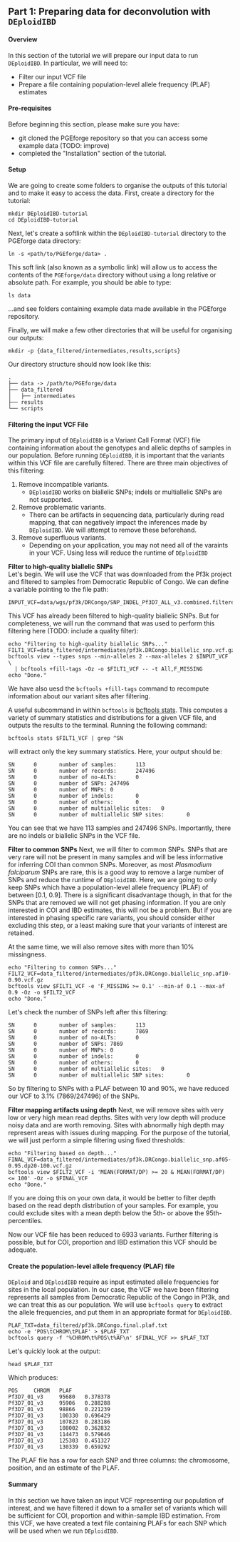 ## Part 1: Preparing data for deconvolution with `DEploidIBD`
#### Overview
In this section of the tutorial we will prepare our input data to run `DEploidIBD`. In particular, we will need to:
- Filter our input VCF file
- Prepare a file containing population-level allele frequency (PLAF) estimates

#### Pre-requisites
Before beginning this section, please make sure you have:
- git cloned the PGEforge repository so that you can access some example data (TODO: improve)
- completed the "Installation" section of the tutorial.

#### Setup
We are going to create some folders to organise the outputs of this tutorial and to make it easy to access the data. First, create a directory for the tutorial:

```
mkdir DEploidIBD-tutorial
cd DEploidIBD-tutorial
```

Next, let's create a softlink within the `DEploidIBD-tutorial` directory to the PGEforge data directory:

```
ln -s <path/to/PGEforge/data> .
```

This soft link (also known as a symbolic link) will allow us to access the contents of the `PGEforge/data` directory without using a long relative or absolute path. For example, you should be able to type:

```
ls data
```

...and see folders containing example data made available in the PGEforge repository.

Finally, we will make a few other directories that will be useful for organising our outputs:

```
mkdir -p {data_filtered/intermediates,results,scripts}
```

Our directory structure should now look like this:

```
.
├── data -> /path/to/PGEforge/data
├── data_filtered
│   ├── intermediates
├── results
└── scripts
```


#### Filtering the input VCF File
The primary input of `DEploidIBD` is a Variant Call Format (VCF) file containing information about the genotypes and allelic depths of samples in our population. Before running `DEploidIBD`, it is important that the variants within this VCF file are carefully filtered. There are three main objectives of this filtering:
1. Remove incompatible variants.
    - `DEploidIBD` works on biallelic SNPs; indels or multiallelic SNPs are not supported.
2. Remove problematic variants.
    - There can be artifacts in sequencing data, particularly during read mapping, that can negatively impact the inferences made by `DEploidIBD`. We will attempt to remove these beforehand.
3. Remove superfluous variants.
    - Depending on your application, you may not need all of the varaints in your VCF. Using less will reduce the runtime of `DEploidIBD`

**Filter to high-quality biallelic SNPs**    
Let's begin. We will use the VCF that was downloaded from the Pf3k project and filtered to samples from Democratic Republic of Congo. We can define a variable pointing to the file path:

```
INPUT_VCF=data/wgs/pf3k/DRCongo/SNP_INDEL_Pf3D7_ALL_v3.combined.filtered.vqslod6.biallelic_snp.DRCongo.vcf.gz
```

This VCF has already been filtered to high-quality biallelic SNPs. But for completeness, we will run the command that was used to perform this filtering here (TODO: include a quality filter):

```
echo "Filtering to high-quality biallelic SNPs..."
FILT1_VCF=data_filtered/intermediates/pf3k.DRCongo.biallelic_snp.vcf.gz
bcftools view --types snps --min-alleles 2 --max-alleles 2 $INPUT_VCF \
  | bcftools +fill-tags -Oz -o $FILT1_VCF -- -t All,F_MISSING
echo "Done."
```
We have also uesd the `bcftools +fill-tags` command to recompute information about our variant sites after filtering. 

A useful subcommand in within `bcftools` is [bcftools stats](https://samtools.github.io/bcftools/bcftools.html#stats). This computes a variety of summary statistics and distributions for a given VCF file, and outputs the results to the terminal. Running the following command:

```
bcftools stats $FILT1_VCF | grep ^SN
```

will extract only the key summary statistics. Here, your output should be:

```
SN      0       number of samples:      113
SN      0       number of records:      247496
SN      0       number of no-ALTs:      0
SN      0       number of SNPs: 247496
SN      0       number of MNPs: 0
SN      0       number of indels:       0
SN      0       number of others:       0
SN      0       number of multiallelic sites:   0
SN      0       number of multiallelic SNP sites:       0
```

You can see that we have 113 samples and 247496 SNPs. Importantly, there are no indels or biallelic SNPs in the VCF file.

**Filter to common SNPs**
Next, we will filter to common SNPs. SNPs that are very rare will not be present in many samples and will be less informative for inferring COI than common SNPs. Moreover, as most *Plasmodium falciparum* SNPs are rare, this is a good way to remove a large number of SNPs and reduce the runtime of `DEploidIBD`. Here, we are going to only keep SNPs which have a population-level allele frequency (PLAF) of between [0.1, 0.9]. There is a significant disadvantage though, in that for the SNPs that are removed we will not get phasing information. If you are only interested in COI and IBD estimates, this will not be a problem. But if you are interested in phasing specific rare variants, you should consider either excluding this step, or a least making sure that your variants of interest are retained.

At the same time, we will also remove sites with more than 10% missingness.

```
echo "Filtering to common SNPs..."
FILT2_VCF=data_filtered/intermediates/pf3k.DRCongo.biallelic_snp.af10-0.90.vcf.gz
bcftools view $FILT1_VCF -e 'F_MISSING >= 0.1' --min-af 0.1 --max-af 0.9 -Oz -o $FILT2_VCF
echo "Done."
```

Let's check the number of SNPs left after this filtering:

```
SN      0       number of samples:      113
SN      0       number of records:      7869
SN      0       number of no-ALTs:      0
SN      0       number of SNPs: 7869
SN      0       number of MNPs: 0
SN      0       number of indels:       0
SN      0       number of others:       0
SN      0       number of multiallelic sites:   0
SN      0       number of multiallelic SNP sites:       0
```

So by filtering to SNPs with a PLAF between 10 and 90%, we have reduced our VCF to 3.1% (7869/247496) of the SNPs.


**Filter mapping artifacts using depth**
Next, we will remove sites with very low or very high mean read depths. Sites with very low depth will produce noisy data and are worth removing. Sites with abnormally high depth may represent areas with issues during mapping. For the purpose of the tutorial, we will just perform a simple filtering using fixed thresholds:

```
echo "Filtering based on depth..."
FINAL_VCF=data_filtered/intermediates/pf3k.DRCongo.biallelic_snp.af05-0.95.dp20-100.vcf.gz
bcftools view $FILT2_VCF -i 'MEAN(FORMAT/DP) >= 20 & MEAN(FORMAT/DP) <= 100' -Oz -o $FINAL_VCF
echo "Done."
```

If you are doing this on your own data, it would be better to filter depth based on the read depth distribution of your samples. For example, you could exclude sites with a mean depth below the 5th- or above the 95th-percentiles.

Now our VCF file has been reduced to 6933 variants. Further filtering is possible, but for COI, proportion and IBD estimation this VCF should be adequate.

#### Create the population-level allele frequency (PLAF) file
`DEploid` and `DEploidIBD` require as input estimated allele frequencies for sites in the local population. In our case, the VCF we have been filtering represents all samples from Democratic Republic of the Congo in Pf3k, and we can treat this as our population. We will use `bcftools query` to extract the allele frequencies, and put them in an appropriate format for `DEploidIBD`.

```
PLAF_TXT=data_filtered/pf3k.DRCongo.final.plaf.txt
echo -e 'POS\tCHROM\tPLAF' > $PLAF_TXT 
bcftools query -f '%CHROM\t%POS\t%AF\n' $FINAL_VCF >> $PLAF_TXT
```

Let's quickly look at the output:

```
head $PLAF_TXT
```

Which produces:

```
POS     CHROM   PLAF
Pf3D7_01_v3     95680   0.378378
Pf3D7_01_v3     95906   0.288288
Pf3D7_01_v3     98866   0.221239
Pf3D7_01_v3     100330  0.696429
Pf3D7_01_v3     107823  0.283186
Pf3D7_01_v3     108002  0.362832
Pf3D7_01_v3     114473  0.579646
Pf3D7_01_v3     125303  0.451327
Pf3D7_01_v3     130339  0.659292
```

The PLAF file has a row for each SNP and three columns: the chromosome, position, and an estimate of the PLAF.

#### Summary
In this section we have taken an input VCF representing our population of interest, and we have filtered it down to a smaller set of variants which will be sufficient for COI, proportion and within-sample IBD estimation. From this VCF, we have created a text file containing PLAFs for each SNP which will be used when we run `DEploidIBD`. 

